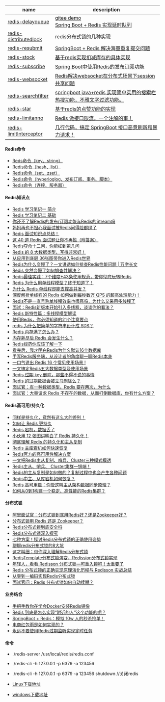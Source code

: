 

| name                                                         | description                                                  |
| ------------------------------------------------------------ | ------------------------------------------------------------ |
| [redis-delayqueue](https://github.com/xmxe/redis/tree/master/redis-delayqueue) | [gitee demo](https://gitee.com/daifyutils/springboot-samples/blob/master/base-redis-delay) <br>[Spring Boot + Redis 实现延时队列](https://mp.weixin.qq.com/s/7hUHW7rwnJY7XCM0JFDXpQ) |
| [redis-distributedlock](https://github.com/xmxe/redis/tree/master/redis-distributedlock) | redis分布式锁的几种实现                                      |
| [redis-resubmit](https://github.com/xmxe/redis/tree/master/redis-resubmit) | [SpringBoot + Redis 解决海量重复提交问题](https://mp.weixin.qq.com/s/Ghd4Sk6vuufRiURoFS_lCA) |
| [redis-stock](https://github.com/xmxe/redis/tree/master/redis-stock) | [基于redis实现扣减库存的具体实现](https://www.jianshu.com/p/76bc0e963172) |
| [redis-subscribe](https://github.com/xmxe/redis/tree/master/redis-subscribe) | [Spring Boot中使用Redis的发布订阅功能](https://mp.weixin.qq.com/s/cRW1EXVzoz3aP-0rZH6Z9Q) |
| [redis-websocket](https://github.com/xmxe/redis/tree/master/redis-websocket) | [Redis解决websocket在分布式场景下session共享问题](https://mp.weixin.qq.com/s/kzf7hCmih3ix2yotjQCx5Q) |
| [redis-searchfilter](https://github.com/xmxe/redis/tree/master/redis-searchfilter) | [springboot java+redis 实现简单实用的搜索栏热搜功能，不雅文字过滤功能。](https://mp.weixin.qq.com/s/MN172c64M7MWN57kTXHIgg) |
| [redis-star](https://github.com/xmxe/redis/tree/master/redis-star) | [基于redis的点赞功能的实现](https://blog.csdn.net/qq_37618461/article/details/103821433) |
| [redis-limitanno](https://github.com/xmxe/redis/tree/master/redis-limitanno) | [Redis 做接口限流，一个注解的事！](https://mp.weixin.qq.com/s/rzz2tgBBJpWz7gjmEfz2XQ) |
| [redis-limitInterceptor](https://github.com/xmxe/redis/tree/master/redis-limitInterceptor) | [几行代码，搞定 SpringBoot 接口恶意刷新和暴力请求！](https://mp.weixin.qq.com/s/yKjRTWTt_5NAFLefrf-Ntw) |



#### Redis命令

- [Reds命令（key、string）](https://blog.csdn.net/weixin_44626569/article/details/90046582)
- [Redis命令（hash、list）](https://blog.csdn.net/weixin_44626569/article/details/90108890)
- [Redis命令（set、zset）](https://blog.csdn.net/weixin_44626569/article/details/90178202)
- [Redis命令（hyperloglog、发布订阅、事务、脚本）](https://blog.csdn.net/weixin_44626569/article/details/90210347)
- [Redis命令（连接、服务器）](https://blog.csdn.net/weixin_44626569/article/details/90244145)



#### Redis知识点


- [Redis 学习笔记一 简介](https://blog.csdn.net/weixin_44626569/article/details/89970593)
- [Redis 学习笔记二 基础](https://blog.csdn.net/weixin_44626569/article/details/90043210)
- [你还不了解Redis的发布/订阅功能与Redis的Stream吗](https://mp.weixin.qq.com/s/wjThHZT1edWmn31YZP9U7Q)
- [妈妈再也不担心我面试被Redis问得脸都绿了](https://mp.weixin.qq.com/s/A8qQiLwE10j-eC_K8ylvzw)
- [Redis 面试知识点总结！](https://mp.weixin.qq.com/s/KCBk_XYarpoEgW_QpBkLYg)
- [这 40 道 Redis 面试题让你不再慌（附答案）](https://mp.weixin.qq.com/s/hGJJz5yCtfRkfccG9nYNjw)
- [Redis夺命十二问，你能扛到第几问](https://mp.weixin.qq.com/s/bWBFcCnoJ05zSQe8_pNCig)
- [Redis 的 8 大数据类型，写得非常好！](https://mp.weixin.qq.com/s/9Tzw3zoNmePyUc3o9BHumQ)
- [从应用到底层 36张图带你进入Redis世界](https://mp.weixin.qq.com/s/WqdOIqz46A5Af72J_Jkk8g)
- [Redis为什么变慢了？一文讲透如何排查Redis性能问题 | 万字长文](https://mp.weixin.qq.com/s/s0hgRS2bmnYszA9OJxz56Q)
- [Redis 突然变慢了如何排查并解决？](https://mp.weixin.qq.com/s/6uUig_SXqiG3ZR7lyHZQDw)
- [Redis最佳实践：7个维度+43条使用规范，带你彻底玩转Redis](https://mp.weixin.qq.com/s/5m8RwxxxRS2QPyRn4uSaCQ)
- [Redis 为什么用单线程模型？终于知道了！](https://mp.weixin.qq.com/s/SlHBKlfF6qlXde_83dM5Ug)
- [为什么 Redis 单线程却能支撑高并发？](https://mp.weixin.qq.com/s/SunQ8BJjFfujNSEnqyWqpQ)
- [深度解析单线程的 Redis 如何做到每秒数万 QPS 的超高处理能力！](https://mp.weixin.qq.com/s/4bSy5cld0oZg8gqNGuemZA)
- [Redis不是一直号称单线程效率也很高吗，为什么又采用多线程了](https://mp.weixin.qq.com/s/SYUYvKCxsyMbdBsRrJOZqA)
- [面试：Redis新版本开始引入多线程，谈谈你的看法？](https://mp.weixin.qq.com/s/YYrCeIEXHhSk7X4frU_oDg)
- [Redis 新特性篇：多线程模型解读](https://mp.weixin.qq.com/s/XP-7CJ3OHxIiYg222wNVEg)
- [使用Redis，你必须知道的21个注意要点](https://mp.weixin.qq.com/s/BaZWxYfIR7HsRB3A_sVkHA)
- [redis 为什么把简单的字符串设计成 SDS？](https://mp.weixin.qq.com/s/tsa3llfRlnrdBmlIXIuj3A)
- [Redis 内存满了怎么办？](https://mp.weixin.qq.com/s/-kKe_ss01CkLMRERyyjt1Q)
- [内存耗尽后 Redis 会发生什么？](https://mp.weixin.qq.com/s/YqkVmIaDRV31-WrcW8K26g)
- [Redis规范你应该了解一下](https://mp.weixin.qq.com/s/jxLS1QZGio55Mk078VTL0g)
- [看完后，我才明白Redis为什么默认16个数据库](https://mp.weixin.qq.com/s/Z5eBUHe62K6t_APgc6PTYQ)
- [手写Redis服务端，从设计者的角度聊一聊Redis本身](https://mp.weixin.qq.com/s/5lNDbc9h1u2jlGfRwaVW6A)
- [一口气说出 Redis 16 个常见使用场景 !](https://mp.weixin.qq.com/s/rhAEA2FHERXdyVeFbhQuSQ)
- [一文搞定Redis五大数据类型及使用场景](https://mp.weixin.qq.com/s/JxkCGZI0P6xhzD1nv99Bvg)
- [Redis 过期 key 删除，那些不得不说的事情](https://mp.weixin.qq.com/s/iR8EgI9-p-BXjJEfTs3G7Q)
- [Redis 的过期数据会被立马删除么？](https://mp.weixin.qq.com/s/qJt0B9p0GeUkekK15xL-jw)
- [面试官：有一种数据类型，Redis 要存两次，为什么](https://mp.weixin.qq.com/s/UEj2hQcoyhnu7CYGgR8OgA)
- [面试官：大量请求 Redis 不存在的数据，从而打倒数据库，你有什么方案？](https://mp.weixin.qq.com/s/soF3F8YYSbynK2lyofGMAg)




#### Redis高可用/持久化


- [同样是持久化，竟然有这么大的差别！](https://mp.weixin.qq.com/s/SVbVwHOAwL1RX0fa-rYGxg)
- [如何让 Redis 更持久](https://mp.weixin.qq.com/s/G3ct5tWox5Qt4tLUDEpRuw)
- [Redis 宕机，数据丢了](https://mp.weixin.qq.com/s/RxhaZFnMAf7bAgYUtTGLuA)
- [小伙用 12 张图讲明白了 Redis 持久化！](https://mp.weixin.qq.com/s/q7KEOA2Dy2Q5QpDX8FkPjg)
- [彻底理解 Redis 的持久化和主从复制](https://mp.weixin.qq.com/s/5IBOKcoBxVoGSMrn3vBGOw)
- [Redis 主库宕机如何快速恢复](https://mp.weixin.qq.com/s/PA31mNTzlQ2EGYEXfWagXQ)
- [Redis官方的高可用性解决方案](https://mp.weixin.qq.com/s/8JPBNMGhBsq2jfW9v-H5vQ)
- [一文把Redis主从复制、哨兵、Cluster三种模式摸透](https://mp.weixin.qq.com/s/BPcis9rPiWosFid5w0M40A)
- [Redis主从、哨兵、 Cluster集群一锅端！](https://mp.weixin.qq.com/s/U_5Tla4_XzlJsq3uRI2ifA)
- [Redis的主从复制是如何做的？复制过程中也会产生各种问题](https://mp.weixin.qq.com/s/I3GimkIf27DL1uRqxImKWA)
- [Redis中主、从库宕机如何恢复？](https://mp.weixin.qq.com/s/oRcOPBHwbimFak6CtooHEg)
- [Redis 高可用篇：你管这叫主从架构数据同步原理？](https://mp.weixin.qq.com/s/NEUdCfRtHma3mkJqFKym5A)
- [如何从0到1构建一个稳定、高性能的Redis集群？](https://mp.weixin.qq.com/s/ZXz2IzbQjQJzCq_hkpkuEg)



#### 分布式锁

- [阿里面试官：分布式锁到底用Redis好？还是Zookeeper好？](https://mp.weixin.qq.com/s/5T0nrf5LBSqOiPd99OB3tw)
- [分布式锁用 Redis 还是 Zookeeper？](https://mp.weixin.qq.com/s/_P3zWS1QzPdQp10Jb1bSOA)
- [Redis分布式锁到底安全吗](https://mp.weixin.qq.com/s/O9XZxwAcrCY-ninASw0I5Q)
- [Redis分布式锁深入探究](https://mp.weixin.qq.com/s/9SPMfKpv4iF_9m2F9ZTa3A)
- [七种方案！探讨Redis分布式锁的正确使用姿势](https://mp.weixin.qq.com/s/LTS3MKBU2FbRivXyQJcptA)
- [聊聊redis分布式锁的8大坑](https://mp.weixin.qq.com/s/vnVyvTeKvT_ZfMHr5_7CNg)
- [这才叫细：带你深入理解Redis分布式锁](https://mp.weixin.qq.com/s/yUH8jH9NTPLk24J_BQ0JfQ)
- [RedisTemplate分布式锁演变、Redission分布式锁实现](https://mp.weixin.qq.com/s/42AOUuTsYzt4nj69sqK0RA)
- [年轻人，看看 Redisson 分布式锁—可重入锁吧！太重要了](https://mp.weixin.qq.com/s/BlDsXWOcqpudORSiyI05Lg)
- [Redis 分布式锁的正确实现原理演化历程与 Redisson 实战总结](https://mp.weixin.qq.com/s/PKGYoerpjWGeDzDE2iCFag)
- [从零到一编码实现Redis分布式锁](https://mp.weixin.qq.com/s/fwpHS07LcLLe82_cGOUxKA)
- [面试官问：Redis 分布式锁如何自动续期？](https://mp.weixin.qq.com/s/x9YFF4QtHrCu3abSQHEL-A)

  

#### 业务结合

- [手把手教你在学会Docker安装Redis镜像](https://mp.weixin.qq.com/s/XYwDWnQ6KFyPiClmngePQA)
- [Redis 到底是怎么实现“附近的人”这个功能的呢？](https://mp.weixin.qq.com/s/HVJLoRqUulLyCoNvamBSgw)
- [SpringBoot + Redis：模拟 10w 人的秒杀抢单！](https://mp.weixin.qq.com/s/2hsjyUpDUqC4bVSAe36Gyw)
- [电商红包雨是如何实现的？](https://mp.weixin.qq.com/s/uehjf3EXb107Dy6wnO34qQ)
- [永远不要使用Redis过期监听实现定时任务](https://mp.weixin.qq.com/s/4bgQrYm4i7KdSLFKGvsOIA)



#### 命令

- ./redis-server /usr/local/redis/redis.conf 

- ./redis-cli -h 127.0.0.1 -p 6379 -a 123456

- ./redis-cli -h 127.0.0.1 -p 6379 -a 123456 shutdown //关闭redis

- [Linux下载地址](https://download.redis.io/releases/)
- [windows下载地址](https://github.com/microsoftarchive/redis/tags)